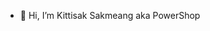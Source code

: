 - 👋 Hi, I’m Kittisak Sakmeang aka PowerShop
<!--- - 🏢 I'm an intern at [API Innovation Co., Ltd.](https://www.facebook.com/apiinnovation/?locale=th_TH) --->

<!---
PowerShop/PowerShop is a ✨ special ✨ repository because its `README.md` (this file) appears on your GitHub profile.
You can click the Preview link to take a look at your changes.
--->
